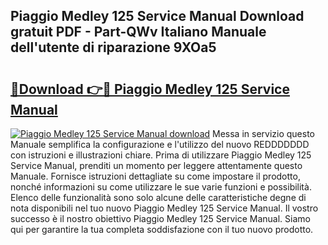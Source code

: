 ## Piaggio Medley 125 Service Manual Download gratuit PDF - Part-QWv Italiano Manuale dell'utente di riparazione 9XOa5

# <h2><a href="http://dfgvwm1.blite.top/?on=Piaggio+Medley+125+Service+Manual">🔗Download 👉🔴 Piaggio Medley 125 Service Manual</a></h2>

[![Piaggio Medley 125 Service Manual download](https://i.imgur.com/lujVjoI.png)](http://dfgvwm1.blite.top/?on=Piaggio+Medley+125+Service+Manual)
Messa in servizio questo Manuale semplifica la configurazione e l'utilizzo del nuovo REDDDDDDD con istruzioni e illustrazioni chiare. Prima di utilizzare Piaggio Medley 125 Service Manual, prenditi un momento per leggere attentamente questo Manuale. Fornisce istruzioni dettagliate su come impostare il prodotto, nonché informazioni su come utilizzare le sue varie funzioni e possibilità. Elenco delle funzionalità sono solo alcune delle caratteristiche degne di nota disponibili nel tuo nuovo Piaggio Medley 125 Service Manual. Il vostro successo è il nostro obiettivo Piaggio Medley 125 Service Manual. Siamo qui per garantire la tua completa soddisfazione con il tuo nuovo prodotto.
